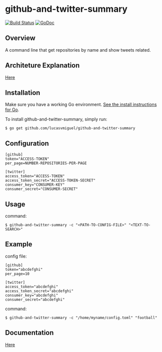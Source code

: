 # github-and-twitter-summary
[![Build Status](https://travis-ci.org/lucasvmiguel/github-and-twitter-summary.svg?branch=master)](https://travis-ci.org/lucasvmiguel/github-and-twitter-summary)
[![GoDoc](https://godoc.org/github.com/lucasvmiguel/github-and-twitter-summary?status.svg)](https://godoc.org/github.com/lucasvmiguel/github-and-twitter-summary)

## Overview

A command line that get repositories by name and show tweets related.

## Architeture Explanation

[Here](https://medium.com/@LucasVieiraDev/dependencies-in-golang-projects-f46a11fef832)

## Installation

Make sure you have a working Go environment. [See
the install instructions for Go](http://golang.org/doc/install.html).

To install github-and-twitter-summary, simply run:
```
$ go get github.com/lucasvmiguel/github-and-twitter-summary
```

## Configuration

```
[github]
token="ACCESS-TOKEN"
per_page=NUMBER-REPOSITORIES-PER-PAGE

[twitter]
access_token="ACCESS-TOKEN"
access_token_secret="ACCESS-TOKEN-SECRET"
consumer_key="CONSUMER-KEY"
consumer_secret="CONSUMER-SECRET"
```

## Usage

command:
```
$ github-and-twitter-summary -c "<PATH-TO-CONFIG-FILE>" "<TEXT-TO-SEARCH>"
```

## Example

config file:
```
[github]
token="abcdefghi"
per_page=10

[twitter]
access_token="abcdefghi"
access_token_secret="abcdefghi"
consumer_key="abcdefghi"
consumer_secret="abcdefghi"
```

command:
```
$ github-and-twitter-summary -c "/home/myname/config.toml" "football"
```

## Documentation

[Here](https://godoc.org/github.com/lucasvmiguel/github-and-twitter-summary)